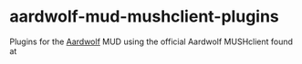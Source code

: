 # aardwolf-mud-mushclient-plugins
Plugins for the [Aardwolf](https://www.aardwolf.com/) MUD using the official Aardwolf MUSHclient found at
